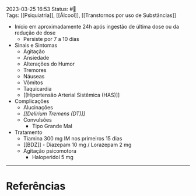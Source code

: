 2023-03-25 16:53
Status: #🌱   
Tags: [[Psiquiatria]], [[Álcool]], [[Transtornos por uso de Substâncias]]
<br/>
- Início em aproximadamente 24h após ingestão de última dose ou da redução de dose
	- Persiste por 7 a 10 dias
- Sinais e Sintomas
	- Agitação
	- Ansiedade
	- Alterações do Humor
	- Tremores
	- Náuseas
	- Vômitos
	- Taquicardia
	- [[Hipertensão Arterial Sistêmica (HAS)]]
- Complicações
	- Alucinações
	- _[[Delirium Tremens (DT)]]_
	- Convulsões
		- Tipo Grande Mal
- Tratamento
	- Tiamina 300 mg IM nos primeiros 15 dias
	- [[BDZ]] - Diazepam 10 mg / Lorazepam 2 mg
	- Agitação psicomotora
		- Haloperidol 5 mg
____
# Referências


